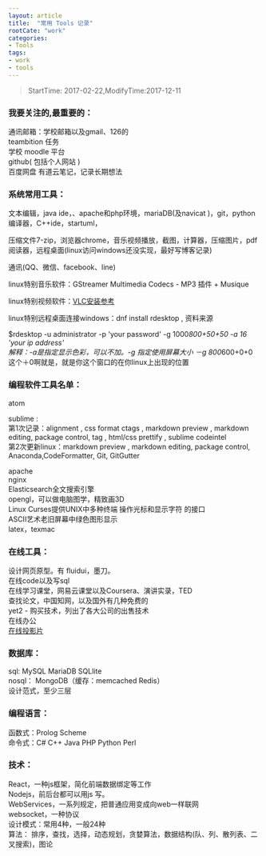 ```yaml
---
layout: article
title:  "常用 Tools 记录"
rootCate: "work"
categories:
- Tools
tags:
- work
- tools  
---
```


> StartTime: 2017-02-22,ModifyTime:2017-12-11

<!---more--->

### 我要关注的,最重要的：
通讯邮箱：学校邮箱以及gmail、126的  
teambition 任务  
学校 moodle 平台  
github( 包括个人网站 )  
百度网盘
有道云笔记，记录长期想法

### 系统常用工具：
文本编辑，java ide，、apache和php环境，mariaDB(及navicat )，git，python编译器，C++ide，startuml，

压缩文件7-zip，浏览器chrome，音乐视频播放，截图，计算器，压缩图片，pdf阅读器，远程桌面(linux访问windows还没实现，最好写博客记录)

通讯(QQ、微信、facebook、line)

linux特别音乐软件：GStreamer Multimedia Codecs - MP3 插件 + Musique

linux特别视频软件：[VLC安装参考](https://ask.fedoraproject.org/en/question/9111/sticky-what-plugins-do-i-need-to-install-to-watch-movies-and-listen-to-music/)

linux特别远程桌面连接windows：dnf install rdesktop , 资料来源

$rdesktop -u administrator -p 'your password' -g 1000*800+50+50 -a 16 'your ip address'  
解释：-a是指定显示色彩，可以不加。-g 指定使用屏幕大小  －g 800*600+0+0 这个＋0啊就是，就是你这个窗口的在你linux上出现的位置

### 编程软件工具名单：
atom

sublime :  
第1次记录：alignment , css format ctags  ,  markdown preview ,  markdown editing, package control, tag , html/css prettify , sublime codeintel  
第2次更新linux：markdown preview ,  markdown editing, package control, Anaconda,CodeFormatter, Git, GitGutter

apache  
nginx  
Elasticsearch全文搜索引擎  
opengl，可以做电脑图学，精致画3D  
Linux Curses提供UNIX中多种终端 操作光标和显示字符 的接口  
ASCII艺术老旧屏幕中绿色图形显示  
latex，texmac  

### 在线工具：
设计网页原型。有 fluidui，墨刀。  
在线code以及写sql  
在线学习课堂，网易云课堂以及Coursera、演讲实录，TED  
查找论文，中国知网，以及国外有几种免费的  
yet2 - 购买技术，列出了各大公司的出售技术  
在线办公  
[在线投影片](https://slides.com/  )


### 数据库：
sql: MySQL   MariaDB   SQLlite  
nosql： MongoDB（缓存：memcached Redis）  
设计范式，至少三层  


### 编程语言：
函数式：Prolog    Scheme  
命令式：C#   C++  Java    PHP   Python   Perl

### 技术：
React，一种js框架，简化前端数据绑定等工作  
Nodejs，前后台都可以用js 写。  
WebServices，一系列规定，把普通应用变成向web一样联网  
websocket，一种协议  
设计模式：常用4种，一般24种  
算法： 排序，查找，选择，动态规划，贪婪算法，数据结构(队、列、散列表、二叉搜索)，图论  
